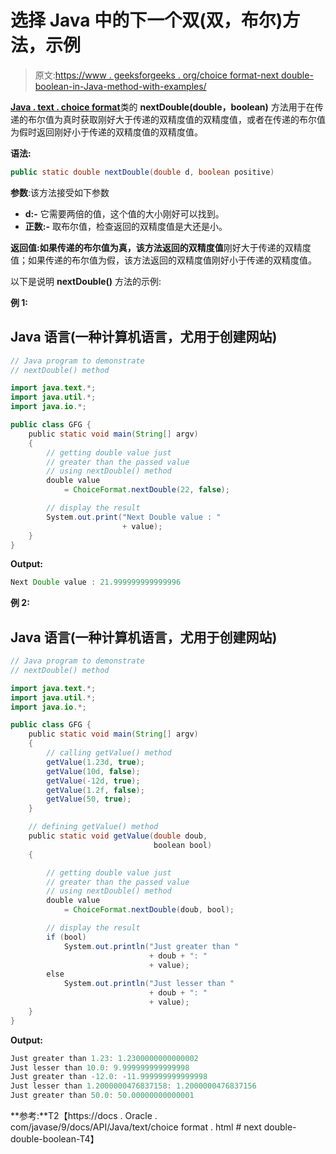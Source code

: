 # 选择 Java 中的下一个双(双，布尔)方法，示例

> 原文:[https://www . geeksforgeeks . org/choice format-next double-boolean-in-Java-method-with-examples/](https://www.geeksforgeeks.org/choiceformat-nextdoubledouble-boolean-method-in-java-with-examples/)

[**Java . text . choice format**](https://www.geeksforgeeks.org/tag/java-choiceformat/)类的 **nextDouble(double，boolean)** 方法用于在传递的布尔值为真时获取刚好大于传递的双精度值的双精度值，或者在传递的布尔值为假时返回刚好小于传递的双精度值的双精度值。

**语法:**

```java
public static double nextDouble(double d, boolean positive)
```

**参数**:该方法接受如下参数

*   **d:-** 它需要两倍的值，这个值的大小刚好可以找到。
*   **正数:-** 取布尔值，检查返回的双精度值是大还是小。

**返回值:**如果传递的布尔值为真，该方法返回的**双精度值**刚好大于传递的双精度值；如果传递的布尔值为假，该方法返回的双精度值刚好小于传递的双精度值。

以下是说明 **nextDouble()** 方法的示例:

**例 1:**

## Java 语言(一种计算机语言，尤用于创建网站)

```java
// Java program to demonstrate
// nextDouble() method

import java.text.*;
import java.util.*;
import java.io.*;

public class GFG {
    public static void main(String[] argv)
    {
        // getting double value just
        // greater than the passed value
        // using nextDouble() method
        double value
            = ChoiceFormat.nextDouble(22, false);

        // display the result
        System.out.print("Next Double value : "
                         + value);
    }
}
```

**Output:** 

```java
Next Double value : 21.999999999999996
```

**例 2:**

## Java 语言(一种计算机语言，尤用于创建网站)

```java
// Java program to demonstrate
// nextDouble() method

import java.text.*;
import java.util.*;
import java.io.*;

public class GFG {
    public static void main(String[] argv)
    {
        // calling getValue() method
        getValue(1.23d, true);
        getValue(10d, false);
        getValue(-12d, true);
        getValue(1.2f, false);
        getValue(50, true);
    }

    // defining getValue() method
    public static void getValue(double doub,
                                boolean bool)
    {

        // getting double value just
        // greater than the passed value
        // using nextDouble() method
        double value
            = ChoiceFormat.nextDouble(doub, bool);

        // display the result
        if (bool)
            System.out.println("Just greater than "
                               + doub + ": "
                               + value);
        else
            System.out.println("Just lesser than "
                               + doub + ": "
                               + value);
    }
}
```

**Output:** 

```java
Just greater than 1.23: 1.2300000000000002
Just lesser than 10.0: 9.999999999999998
Just greater than -12.0: -11.999999999999998
Just lesser than 1.2000000476837158: 1.2000000476837156
Just greater than 50.0: 50.00000000000001
```

**参考:**T2【https://docs . Oracle . com/javase/9/docs/API/Java/text/choice format . html # next double-double-boolean-T4】